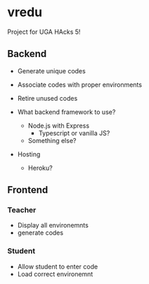 # vredu
Project for UGA HAcks 5!

## Backend

- Generate unique codes
- Associate codes with proper environments 
- Retire unused codes

- What backend framework to use?
	- Node.js with Express
		- Typescript or vanilla JS?
	- Something else?

- Hosting
	- Heroku?

## Frontend 

### Teacher

- Display all environemnts
- generate codes

### Student

- Allow student to enter code
- Load correct environemnt 